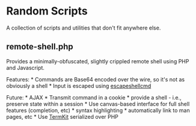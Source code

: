 # Random Scripts

A collection of scripts and utilities that don't fit anywhere else.

## remote-shell.php

Provides a minimally-obfuscated, slightly crippled remote shell using PHP and
Javascript.

Features:
    * Commands are Base64 encoded over the wire, so it's not as obviously a shell
    * Input is escaped using <a href="http://php.net/escapeshellcmd">escapeshellcmd</a>

Future:
    * AJAX
    * Transmit command in a cookie
    * provide a shell - i.e., preserve state within a session
    * Use canvas-based interface for full shell features (completion, etc)
        * syntax highlighting
        * automatically link to man pages, etc
    * Use <a href="https://github.com/unconed/TermKit">TermKit</a> serialized over PHP

